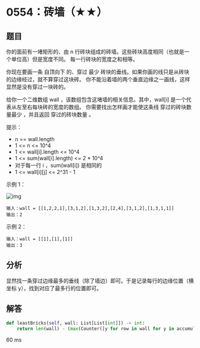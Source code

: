 # 0554：砖墙（★★）



## 题目

你的面前有一堵矩形的、由 n 行砖块组成的砖墙。这些砖块高度相同（也就是一个单位高）但是宽度不同。
每一行砖块的宽度之和相等。

你现在要画一条 自顶向下 的、穿过 最少 砖块的垂线。如果你画的线只是从砖块的边缘经过，就不算穿过这块砖。
你不能沿着墙的两个垂直边缘之一画线，这样显然是没有穿过一块砖的。

给你一个二维数组 wall ，该数组包含这堵墙的相关信息。其中，wall[i] 是一个代表从左至右每块砖的宽度的数组。
你需要找出怎样画才能使这条线 穿过的砖块数量最少 ，并且返回 穿过的砖块数量 。

提示：
- n == wall.length
- 1 <= n <= 10^4
- 1 <= wall[i].length <= 10^4
- 1 <= sum(wall[i].length) <= 2 * 10^4
- 对于每一行 i ，sum(wall[i]) 是相同的
- 1 <= wall[i][j] <= 2^31 - 1
 
示例 1：

![img](https://pic.leetcode-cn.com/1619762681-rvgTEO-image.png)

	输入：wall = [[1,2,2,1],[3,1,2],[1,3,2],[2,4],[3,1,2],[1,3,1,1]]
	输出：2

示例 2：

	输入：wall = [[1],[1],[1]]
	输出：3
	
## 分析

显然找一条穿过边缘最多的垂线（除了墙边）即可。于是记录每行的边缘位置（横坐标 y），找到对应了最多行的位置即可。

## 解答

```python
def leastBricks(self, wall: List[List[int]]) -> int:
	return len(wall) - (max(Counter([y for row in wall for y in accumulate(row[:-1])]).values() or [0]))
```
60 ms

